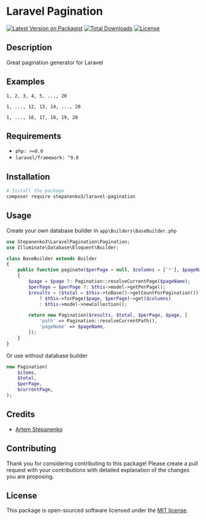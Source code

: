 # Laravel Pagination

[![Latest Version on Packagist](https://img.shields.io/packagist/v/stepanenko3/laravel-pagination.svg?style=flat-square)](https://packagist.org/packages/stepanenko3/laravel-pagination)
[![Total Downloads](https://img.shields.io/packagist/dt/stepanenko3/laravel-pagination.svg?style=flat-square)](https://packagist.org/packages/stepanenko3/laravel-pagination)
[![License](https://poser.pugx.org/stepanenko3/laravel-pagination/license)](https://packagist.org/packages/stepanenko3/laravel-pagination)

## Description

Great pagination generator for Laravel

## Examples

```
1, 2, 3, 4, 5, ..., 20

1, ..., 12, 13, 14, ..., 20

1, ..., 16, 17, 18, 19, 20
```

## Requirements

- `php: >=8.0`
- `laravel/framework: ^9.0`

## Installation

```bash
# Install the package
composer require stepanenko3/laravel-pagination
```

## Usage

Create your own database builder in `app\Builders\BaseBuilder.php`

``` php
use Stepanenko3\LaravelPagination\Pagination;
use Illuminate\Database\Eloquent\Builder;

class BaseBuilder extends Builder
{
    public function paginate($perPage = null, $columns = ['*'], $pageName = 'page', $page = null)
    {
        $page = $page ?: Pagination::resolveCurrentPage($pageName);
        $perPage = $perPage ?: $this->model->getPerPage();
        $results = ($total = $this->toBase()->getCountForPagination())
            ? $this->forPage($page, $perPage)->get($columns)
            : $this->model->newCollection();

        return new Pagination($results, $total, $perPage, $page, [
            'path' => Pagination::resolveCurrentPath(),
            'pageName' => $pageName,
        ]);
    }
}
```

Or use without database builder

``` php
new Pagination(
    $items,
    $total,
    $perPage,
    $currentPage,
);
```

## Credits

- [Artem Stepanenko](https://github.com/stepanenko3)

## Contributing

Thank you for considering contributing to this package! Please create a pull request with your contributions with detailed explanation of the changes you are proposing.

## License

This package is open-sourced software licensed under the [MIT license](LICENSE.md).
